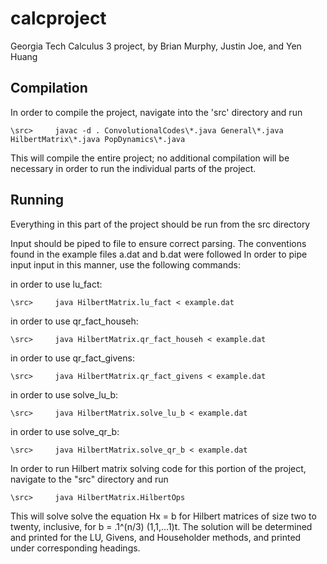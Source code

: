 # calcproject
Georgia Tech Calculus 3 project, by Brian Murphy, Justin Joe, and Yen Huang

## Compilation

In order to compile the project, navigate into the 'src' directory and run 

```
\src>     javac -d . ConvolutionalCodes\*.java General\*.java HilbertMatrix\*.java PopDynamics\*.java

```

This will compile the entire project; no additional compilation will be necessary in order to run the individual parts of the project. 


## Running

Everything in this part of the project should be run from the src directory

Input should be piped to file to ensure correct parsing. The conventions found in the example files a.dat and b.dat were followed
In order to pipe input input in this manner, use the following commands:

in order to use lu_fact:

```
\src>     java HilbertMatrix.lu_fact < example.dat

```

in order to use qr_fact_househ:

```
\src>     java HilbertMatrix.qr_fact_househ < example.dat

```

in order to use qr_fact_givens:

```
\src>     java HilbertMatrix.qr_fact_givens < example.dat

```

in order to use solve_lu_b:

```
\src>     java HilbertMatrix.solve_lu_b < example.dat

```

in order to use solve_qr_b:

```
\src>     java HilbertMatrix.solve_qr_b < example.dat

```



In order to run Hilbert matrix solving code for this portion of the project, navigate to the "src" directory and run 

```
\src>     java HilbertMatrix.HilbertOps

```

This will solve solve the equation Hx = b for Hilbert matrices of size two to twenty, inclusive, for  b = .1^(n/3) (1,1,...1)t. The solution will be determined and printed for the LU, Givens, and Householder methods, and printed under corresponding headings. 

